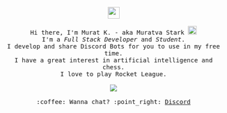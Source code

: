 <p align="center">
  <img src="https://user-images.githubusercontent.com/5679180/79618120-0daffb80-80be-11ea-819e-d2b0fa904d07.gif" width="27px">
  <br><br>
  <samp>
    Hi there, I'm Murat K. - aka Muratva Stark <img src="https://media.giphy.com/media/Q7LHmoFwVP6Yc1swZs/giphy.gif" height="20px"><br>
    I'm a <em>Full Stack Developer</em> and <em>Student</em>.<br>
    I develop and share Discord Bots for you to use in my free time.<br>
    I have a great interest in artificial intelligence and chess.<br>
    I love to play Rocket League.<br>
    <br><img src="https://komarev.com/ghpvc/?username=muratvastark&style=flat&color=ff69b4&label=profile+views">
    <br><br>:coffee: Wanna chat? :point_right: <a href="https://https://discord.com/users/470974660264067072">Discord</a>
  </samp>
</p>
